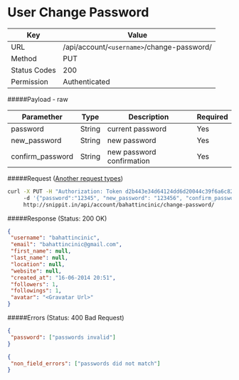 User Change Password
=====================
| Key             | Value                                                 |
| ----------------|-------------------------------------------------------|
| URL             | /api/account/`<username>`/change-password/            |
| Method          | PUT                                                   |
| Status Codes    | 200                                                   |
| Permission      | Authenticated                                         |

#####Payload - raw

| Paramether        | Type     | Description                      | Required |
| ----------------- | -------- |--------------------------------- | -------- |
| password          | String   | current password                 | Yes      |
| new_password      | String   | new password                     | Yes      |
| confirm_password  | String   | new password confirmation        | Yes      |


#####Request ([Another request types](../example.md))

```bash
curl -X PUT -H "Authorization: Token d2b443e34d64124dd6d20044c39f6a6c82fd0ee2"
     -d '{"password":"12345", "new_password": "123456", "confirm_password": "123456"}'
     http://snippit.in/api/account/bahattincinic/change-password/
```

#####Response (Status: 200 OK)

```json
{
 "username": "bahattincinic",
 "email": "bahattincinic@gmail.com",
 "first_name": null,
 "last_name": null,
 "location": null,
 "website": null,
 "created_at": "16-06-2014 20:51",
 "followers": 1,
 "followings": 1,
 "avatar": "<Gravatar Url>"
}
```

#####Errors (Status: 400 Bad Request)

```json
{
 "password": ["passwords invalid"]
}
```

```json
{
 "non_field_errors": ["passwords did not match"]
}
```
